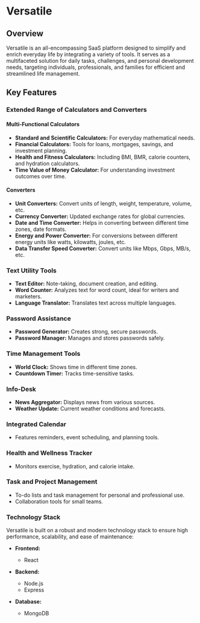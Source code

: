 # Versatile

## Overview
Versatile is an all-encompassing SaaS platform designed to simplify and enrich everyday life by integrating a variety of tools. It serves as a multifaceted solution for daily tasks, challenges, and personal development needs, targeting individuals, professionals, and families for efficient and streamlined life management.

## Key Features

### Extended Range of Calculators and Converters

#### Multi-Functional Calculators
- **Standard and Scientific Calculators:** For everyday mathematical needs.
- **Financial Calculators:** Tools for loans, mortgages, savings, and investment planning.
- **Health and Fitness Calculators:** Including BMI, BMR, calorie counters, and hydration calculators.
- **Time Value of Money Calculator:** For understanding investment outcomes over time.

#### Converters
- **Unit Converters:** Convert units of length, weight, temperature, volume, etc.
- **Currency Converter:** Updated exchange rates for global currencies.
- **Date and Time Converter:** Helps in converting between different time zones, date formats.
- **Energy and Power Converter:** For conversions between different energy units like watts, kilowatts, joules, etc.
- **Data Transfer Speed Converter:** Convert units like Mbps, Gbps, MB/s, etc.

### Text Utility Tools
- **Text Editor:** Note-taking, document creation, and editing.
- **Word Counter:** Analyzes text for word count, ideal for writers and marketers.
- **Language Translator:** Translates text across multiple languages.

### Password Assistance
- **Password Generator:** Creates strong, secure passwords.
- **Password Manager:** Manages and stores passwords safely.

### Time Management Tools
- **World Clock:** Shows time in different time zones.
- **Countdown Timer:** Tracks time-sensitive tasks.

### Info-Desk
- **News Aggregator:** Displays news from various sources.
- **Weather Update:** Current weather conditions and forecasts.

### Integrated Calendar
- Features reminders, event scheduling, and planning tools.

### Health and Wellness Tracker
- Monitors exercise, hydration, and calorie intake.

### Task and Project Management
- To-do lists and task management for personal and professional use.
- Collaboration tools for small teams.

### Technology Stack

Versatile is built on a robust and modern technology stack to ensure high performance, scalability, and ease of maintenance:

- **Frontend:** 
  - React

- **Backend:**
  - Node.js
  - Express
  
- **Database:**
  - MongoDB
